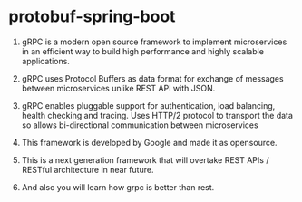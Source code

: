 # protobuf-spring-boot

1. gRPC is a modern open source framework to implement microservices in an efficient way to build high performance and highly    scalable applications.

2. gRPC uses Protocol Buffers as data format for exchange of messages between microservices unlike REST API with JSON.

3. gRPC enables pluggable support for authentication, load balancing, health checking and tracing. Uses HTTP/2 protocol to transport the data so allows bi-directional communication between microservices

4. This framework is developed by Google and made it as opensource.

5. This is a next generation framework that will overtake REST APIs / RESTful architecture in near future. 

6. And also you will learn how grpc is better than rest.
